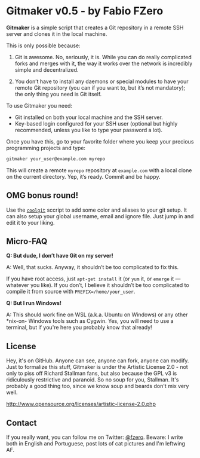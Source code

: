 # Gitmaker v0.5 - by Fabio FZero

**Gitmaker** is a simple script that creates a Git repository in a remote SSH
server and clones it in the local machine.

This is only possible because:

1. Git is awesome. No, seriously, it is. While you can do really complicated
forks and merges with it, the way it works over the network is incredibly simple
and decentralized.

2. You don’t have to install any daemons or special modules to have your remote
Git repository (you can if you want to, but it’s not mandatory); the only thing
you need is Git itself.

To use Gitmaker you need:

* Git installed on both your local machine and the SSH server. 
* Key-based login configured for your SSH user (optional but highly recommended, unless you like to type your password a lot).

Once you have this, go to your favorite folder where you keep your precious programming projects and type:

```sh
gitmaker your_user@example.com myrepo
```

This will create a remote `myrepo` repository at `example.com` with a local clone
on the current directory. Yep, it’s ready. Commit and be happy.


## OMG bonus round!

Use the [`coolgit`](coolgit) sccript to add some color and aliases to your git setup. It can
also setup your global username, email and ignore file. Just jump in and edit it
to your liking.


## Micro-FAQ

**Q: But dude, I don’t have Git on my server!**

A: Well, that sucks. Anyway, it shouldn’t be too complicated to fix this.

If you have root access, just `apt-get install` it (or `yum` it, or `emerge` it —
whatever you like). If you don’t, I believe it shouldn’t be too complicated
to compile it from source with `PREFIX=/home/your_user`.


**Q: But I run Windows!**

A: This should work fine on WSL (a.k.a. Ubuntu on Windows) or any other *nix-on-
Windows tools such as Cygwin. Yes, you will need to use a terminal, but if
you're here you probably know that already!


## License

Hey, it's on GitHub. Anyone can see, anyone can fork, anyone can modify. Just
to formalize this stuff, Gitmaker is under the Artistic License 2.0 - not only
to piss off Richard Stallman fans, but also because the GPL v3 is ridiculously
restrictive and paranoid. So no soup for you, Stallman. It's probably a good
thing too, since we know soup and beards don't mix very well.

http://www.opensource.org/licenses/artistic-license-2.0.php


## Contact

If you really want, you can follow me on Twitter:
[@fzero](https://twitter.com/fzero). Beware: I write both in English and
Portuguese, post lots of cat pictures and I'm leftwing AF.
